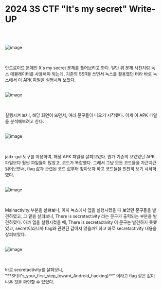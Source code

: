 <!DOCTYPE html>
<html>
<head>
    <link rel="stylesheet" type="text/css" href="style.css">
</head>
<body>
    <h1>2024 3S CTF "It's my secret"  Write-UP</h1>
</body>
<br>
<br>
</html>

![image](https://github.com/user-attachments/assets/2d72627d-99c5-43c0-af3e-247446580784)

<br>

 </br>
안드로이드 문제인 It's my secret 문제를 풀어보려고 한다. 일단 위 문제 사진처럼 녹스 애뮬레이터를 사용해야 되는데, 기존의 SSR을 쓰면서 녹스를 활용했던 터라 바로 녹스에서 이 APK 파일을 실행시켜 보았다.

<br>

 </br>
 
![image](https://github.com/user-attachments/assets/f10c4f24-1770-4081-97d9-496cef36febe)

<br>

 </br>
 실행시켜 보니, 해당 화면이 뜨면서, 여러 문구들이 나오기 시작했다.
 이제 이 APK 파일을 분석해보려고 한다.
 <br>

 </br>

![image](https://github.com/user-attachments/assets/e5efafde-c968-428b-9a95-99a8e9914eac)

<br>

 </br>
 jadx-gui 도구를 이용하여, 해당 APK 파일을 살펴보았다. 뭔가 기존의 보았었던 APK 파일보다 훨씬 파일들이 많았고, 코드가 복잡했다. 그래서 그냥 모든 코드들을 차근차근 읽어보면서, flag 값과 관련된 코드 값부터 찾아보자 하고 코드들을 천천히 보기 시작하였다. 

<br>

 </br>
 
![image](https://github.com/user-attachments/assets/1140d849-9f85-47ba-a920-998714f450ad)

 <br>

 </br>
Mainactivity 부분을 살펴보니, 아까 녹스에서 앱을 실행시켰을 때 보았던 문구들을 발견하였고, 그 밑을 살펴보니, There is secretactivity 라는 문구가 출력되는 부분을 발견하였다. 아까 앱을 실행시켰을 때, There is secretactivity 이 문구는 발견하지 못했었고, secret이라니까 flag와 관련된 값이지 않을까? 하고 바로 secretactivity 내용을 살펴보았다.   

 <br>

 </br>

 ![image](https://github.com/user-attachments/assets/f57444c1-3b1e-4bc3-8092-8ea9d1959322)

 <br>

 </br>
 바로 secretactivity를 살펴보니, "**SF{It's_your_first_step_toward_Android_hacking}**" 이라고 flag 같은 값이 나온 것을 확인할 수 있었다. 
